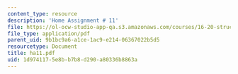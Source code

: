 ```yaml
---
content_type: resource
description: 'Home Assignment # 11'
file: https://ol-ocw-studio-app-qa.s3.amazonaws.com/courses/16-20-structural-mechanics-fall-2002/1d9741175e8bb7b8d290a80336b8863a_ha11.pdf
file_type: application/pdf
parent_uid: 9b1bc9a6-a1ce-1ac9-e214-06367022b5d5
resourcetype: Document
title: ha11.pdf
uid: 1d974117-5e8b-b7b8-d290-a80336b8863a
---
```

